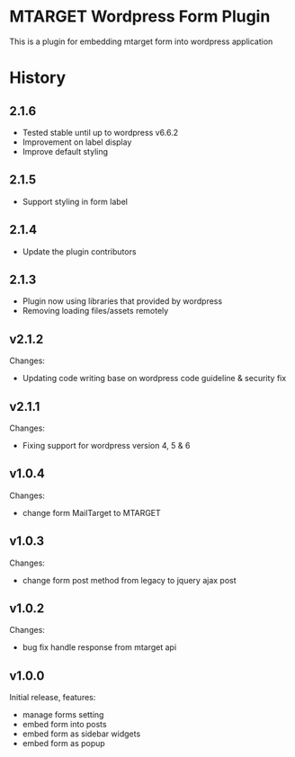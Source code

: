 
# MTARGET Wordpress Form Plugin

This is a plugin for embedding mtarget form into wordpress application

# History

## 2.1.6
- Tested stable until up to wordpress v6.6.2
- Improvement on label display
- Improve default styling

## 2.1.5
- Support styling in form label

## 2.1.4
- Update the plugin contributors

## 2.1.3
- Plugin now using libraries that provided by wordpress
- Removing loading files/assets remotely

## v2.1.2
Changes:
- Updating code writing base on wordpress code guideline & security fix

## v2.1.1
Changes:
- Fixing support for wordpress version 4, 5 & 6

## v1.0.4
Changes:
- change form MailTarget to MTARGET

## v1.0.3
Changes:
- change form post method from legacy to jquery ajax post

## v1.0.2
Changes:
- bug fix handle response from mtarget api

## v1.0.0
Initial release, features:
- manage forms setting
- embed form into posts
- embed form as sidebar widgets
- embed form as popup